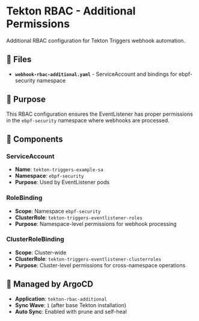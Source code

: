 # Tekton RBAC - Additional Permissions

Additional RBAC configuration for Tekton Triggers webhook automation.

## 📁 Files

- **`webhook-rbac-additional.yaml`** - ServiceAccount and bindings for ebpf-security namespace

## 🎯 Purpose

This RBAC configuration ensures the EventListener has proper permissions in the `ebpf-security` namespace where webhooks are processed.

## 🔧 Components

### ServiceAccount
- **Name**: `tekton-triggers-example-sa`
- **Namespace**: `ebpf-security`
- **Purpose**: Used by EventListener pods

### RoleBinding  
- **Scope**: Namespace `ebpf-security`
- **ClusterRole**: `tekton-triggers-eventlistener-roles`
- **Purpose**: Namespace-level permissions for webhook processing

### ClusterRoleBinding
- **Scope**: Cluster-wide
- **ClusterRole**: `tekton-triggers-eventlistener-clusterroles`  
- **Purpose**: Cluster-level permissions for cross-namespace operations

## 🔄 Managed by ArgoCD

- **Application**: `tekton-rbac-additional`
- **Sync Wave**: `1` (after base Tekton installation)
- **Auto Sync**: Enabled with prune and self-heal